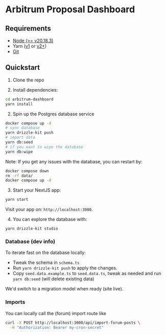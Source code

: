 # Arbitrum Proposal Dashboard

## Requirements

- [Node (>= v20.18.3)](https://nodejs.org/en/download/)
- Yarn ([v1](https://classic.yarnpkg.com/en/docs/install/) or [v2+](https://yarnpkg.com/getting-started/install))
- [Git](https://git-scm.com/downloads)

## Quickstart

1. Clone the repo

2. Install dependencies:

```bash
cd arbitrum-dashboard
yarn install
```

2. Spin up the Postgres database service

```bash
docker compose up -d
# sync database
yarn drizzle-kit push
# import data
yarn db:seed
# if you want to wipe the database
yarn db:wipe
```

Note: If you get any issues with the database, you can restart by:

```bash
docker compose down
rm -rf data/
docker compose up -d
```

3. Start your NextJS app:

```bash
yarn start
```

Visit your app on: `http://localhost:3000`.

4. You can explore the database with:

```
yarn drizzle-kit studio
```

### Database (dev info)

To iterate fast on the database locally:

- Tweak the schema in `schema.ts`
- Run `yarn drizzle-kit push` to apply the changes.
- Copy `seed.data.example.ts` to `seed.data.ts`, tweak as needed and run `yarn db:seed` (will delete existing data)

We'd switch to a migration model when ready (site live).

### Imports

You can locally call the (forum) import route like

```sh
curl -X POST http://localhost:3000/api/import-forum-posts \
  -H "Authorization: Bearer my-cron-secret"
```
